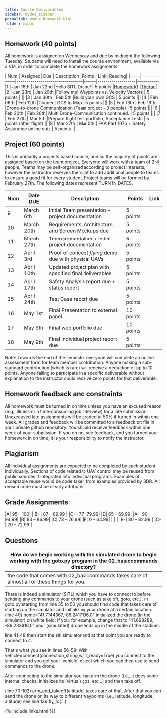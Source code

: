 ```yaml
---
title: Course Deliverables
sidebar: mydoc_sidebar
permalink: mydoc_homework.html
folder: mydoc
---
```


## Homework (40 points)

All homework is assigned on Wednesday and due by midnight the following Tuesday.  Students will need to install
the course environment, available via a VM, in order to complete the homework assignments.

| Num | Assigned| Due | Description |Points | Link| Reading|
|-----|---------------|---------------------------------|------|-------------------|-----------|
|1 | Jan 16th | Jan 22nd |Hello SITL Drone! | 5 points |[Homework1](https://sarec-lab.github.io/sedrones/pdf/2019-Assignment1.pdf) |[Therac](https://drive.google.com/file/d/1eFU9zddbomDp_acTg6mUFz5MZUXngYAC/view?usp=sharing)|
|2 | Jan 23rd | Jan 29th |Follow me! Waypoints vs. Velocity Vectors | 5 points |  ||
|3 | Jan 30th | Feb 5th |Build your own GCS | 5 points |||
|4 | Feb 06th | Feb 12th |Connect GCS to Map | 5 points |||
|5 | Feb 13th | Feb 19th |Drone-to-drone Communication (Team project - 3 people) | 5 points |||
|6 | Feb 20th | Feb 26th| Multi Drone-Communication continued. | 5 points |||
|7 | Feb 27th | Mar 5th |Prepare flight test portfolio, Acceptance Tests | 5 points (after flight) ||
|8 | Mar 27th | Mar 5th | FAA Part 107b + Safety Assurance online quiz  | 5 points ||

## Project (60 points)
This is primarily a projects based course, and so the majority of points are assigned based on the team project.
Everyone will work with a team of 2-4 people. Teams may be self-organized according to project interests; however
the instructor reserves the right to add additional people to teams to ensure a good fit for every student.  Project
teams will be formed by February 27th.  The following dates represent TURN IN DATES.

| Num | Date DUE | Description | Points | Link|
|-----|---------------|---------------------------------|------|-------------------|
|9| March 6th | Initial Team presentation + project documentation | 5 points | |
|10| March 20th | Requirements, Architecture, and Screen Mockups due | 5 points | |
|11| March 27th| Team presentation + initial project documentation | 5 points | |
|12| April 3rd | Proof of concept *flying* demo due with physical UAVs | 5 points | |
|13| April 10th | Updated project plan with specified final deliverables | 5 points | |
|14| April 17th| Safety Analysis report due + status report | 5 points | |
|15| April 24th | Test Case report due | 5 points | |
|16| May 1st | Final Presentation to external panel | 10 points| |
|17| May 9th | Final web portfolio due | 10 points | |
|18| May 9th | Final individual project report due | 5 points | |

Note: Towards the end of the semester everyone will complete an online assessment form
for team member contribution.  Anyone making a sub-standard contribution (which is rare) will receive
a deduction of up to 10 points.  Anyone failing to participate in a specific deliverable without explanation
to the instructor could receive zero points for that deliverable.

## Homework feedback and constraints

All homework must be turned in on time unless you have an excused reason (e.g., illness or a time-consuming job
interview) for a late submission.  Unexecused late assignments will be graded at 50% if turned in within one week.
 All grades and feedback will be committed to a feedback.txt file in your private github repository.  You should receive feedback
within one week of your submission.  If you do not see feedback, and you turned your homework in on time, it is your responsibility
to notify the instructor.

## Plagiarism

All individual assignments are expected to be completed by each student individually. Sections of code related to UAV control
 may be reused from public sources if integrated into individual programs.  Examples of acceptable reuse would be code
 taken from examples provided by 3DR.  All reused code must be clearly attributed.  

## Grade Assignments

|A| 95 - 100| | B+|	87 – 89.99 | |C+|	77 -79.99| |D|	65 – 69.99|
|A-|	90 - 94.99| |B|	83 – 86.99| |C|	73 – 76.99| |F| 0 – 64.99|
|  |  | |B-| 80 – 82.99	| |C-|	70 – 72.99	|


## Questions

|How do we begin working with the simulated drone to begin working with the goto.py program in the 02_basiccommands directory?| 
|--------------------------|
|the code that comes with 02_basiccommands takes care of almost all of these things for you.
There is indeed a simulator (SITL) which you have to connect to before sending any commands to your drone (such as take off, goto, etc.).
In goto.py starting from line 35 to 50 you should find code that takes care of starting up the simulator and initializing your drone at a certain location.
(line 40) home="41.7144367,-86.2417136,0" initialized the drone (in the simulator) on white field.
If you, for example, change that to "41.698289, -86.233916,0" your (simulated) drone ends up in the middle of the stadium.

line 41-48 then start the sitl simulator and at that point you are ready to connect to it.

That's what you see in lines 56-58:
With vehicle=connect(connection_string,wait_ready=True) you connect to the simulator and you get your 'vehicle' object which you can then use to send commands to the drone.

After connecting to the simulator you can arm the drone (i.e., it does some internal checks, initializes its (virtual) gps, etc...) and then take off.

(line 70-102) arm_and_takeoff(altitude)  takes care of that.
After that you can send the drone on its way to different waypoints (i.e., latitude, longitude, altitude)
see line 136 fly_to(...)


{% include links.html %}
